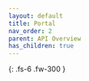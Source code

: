 ```yaml
---
layout: default
title: Portal
nav_order: 2
parent: API Overview
has_children: true
---
```


{: .fs-6 .fw-300 }